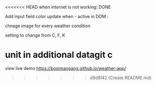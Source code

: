 <<<<<<< HEAD
when internet is not working: DONE

Add input field color update when - active
in DOM :

chnage image for every weather condition

setting to change from C, F, K

unit in additional datagit c
=======
view live demo 
https://booimangang.github.io/weather-app/
>>>>>>> d8d8f42 (Create README.md)
